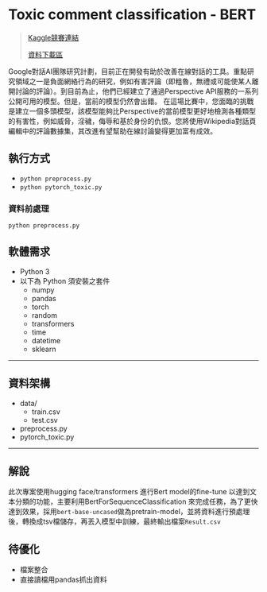 # Toxic comment classification - BERT 

> [Kaggle競賽連結](https://www.kaggle.com/c/jigsaw-toxic-comment-classification-challenge/)
>
> [資料下載區](https://www.kaggle.com/c/jigsaw-toxic-comment-classification-challenge/data)

Google對話AI團隊研究計劃，目前正在開發有助於改善在線對話的工具。重點研究領域之一是負面網絡行為的研究，例如有害評論（即粗魯，無禮或可能使某人離開討論的評論）。到目前為止，他們已經建立了通過Perspective API服務的一系列公開可用的模型。但是，當前的模型仍然會出錯。
在這場比賽中，您面臨的挑戰是建立一個多頭模型，該模型能夠比Perspective的當前模型更好地檢測各種類型的有害性，例如威脅，淫穢，侮辱和基於身份的仇恨。您將使用Wikipedia對話頁編輯中的評論數據集，其改進有望幫助在線討論變得更加富有成效。


## 執行方式
- ```python preprocess.py```
- ```python pytorch_toxic.py```

### 資料前處理

```python preprocess.py```

## 軟體需求

- Python 3
- 以下為 Python 須安裝之套件
  - numpy
  - pandas
  - torch
  - random
  - transformers
  - time
  - datetime
  - sklearn
---

## 資料架構
- data/
  - train.csv
  - test.csv
- preprocess.py
- pytorch_toxic.py
---

## 解說
此次專案使用hugging face/transformers 進行Bert model的fine-tune 以達到文本分類的功能，主要利用BertForSequenceClassification 來完成任務，為了更快達到效果，採用`bert-base-uncased`做為pretrain-model，並將資料進行預處理後，轉換成tsv檔儲存，再丟入模型中訓練，最終輸出檔案`Result.csv`

## 待優化
* 檔案整合
* 直接讀檔用pandas抓出資料
